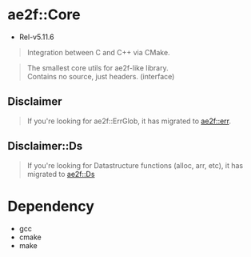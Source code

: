 # ae2f::Core
- Rel-v5.11.6

> Integration between C and C++ via CMake.

> The smallest core utils for ae2f-like library.  
> Contains no source, just headers. (interface)

## Disclaimer
> If you're looking for ae2f::ErrGlob, it has migrated to [ae2f::err](https://github.com/ae2f/err).

## Disclaimer::Ds
> If you're looking for Datastructure functions (alloc, arr, etc), it has migrated to [ae2f::Ds](https://github.com/ae2f/Ds)

# Dependency
- gcc
- cmake
- make